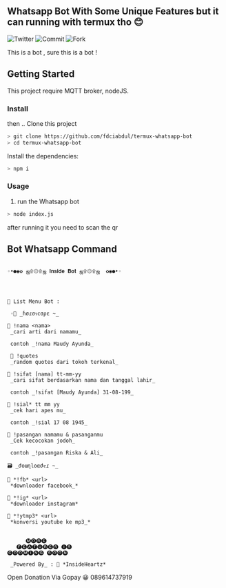 ## Whatsapp Bot With Some Unique Features but it can running with termux tho 😊
![Twitter](https://img.shields.io/twitter/follow/fdciabdul?style=social)
![Commit](https://img.shields.io/github/commit-activity/y/fdciabdul/termux-whatsapp-bot?style=flat-square)
![Fork](https://img.shields.io/github/forks/fdciabdul/termux-whatsapp-bot?style=social)


This is a bot , sure this is a bot ! 

## Getting Started

This project require MQTT broker, nodeJS.

### Install



then ..
Clone this project

```bash
> git clone https://github.com/fdciabdul/termux-whatsapp-bot
> cd termux-whatsapp-bot

```

Install the dependencies:

```bash
> npm i
```



### Usage
1. run the Whatsapp bot

```bash
> node index.js
```

after running it you need to scan the qr



## Bot Whatsapp Command 
```
  
◦•●◉✿ ஜ۩۞۩ஜ 𝐈𝐧𝐬𝐢𝐝𝐞 𝐁𝐨𝐭 ஜ۩۞۩ஜ  ✿◉●•◦

  


👾 List Menu Bot :

 ◦🌉 _ɦσɾσรcσρε ~_ 

🌠 !nama <nama>
 _cari arti dari namamu_ 

 contoh _!nama Maudy Ayunda_ 
 
 🌠 !quotes
 _random quotes dari tokoh terkenal_

🌠 !sifat [nama] tt-mm-yy
 _cari sifat berdasarkan nama dan tanggal lahir_ 

 contoh _!sifat [Maudy Ayunda] 31-08-199_ 

🌠 !sial* tt mm yy
 _cek hari apes mu_

 contoh _!sial 17 08 1945_ 

🌠 !pasangan namamu & pasanganmu
 _Cek kecocokan jodoh_ 

 contoh _!pasangan Riska & Ali_ 

🗃 _ժօաղlօαժҽɾ ~_

🔖 *!fb* <url>
 *downloader facebook_* 
 
🔖 *!ig* <url>
 *downloader instagram* 

🔖 *!ytmp3* <url>
 *konversi youtube ke mp3_* 


      🅜🅞🅡🅔    
   🅕🅔🅐🅣🅤🅡🅔🅢 🅘🅢 
🅒🅞🅞🅜🅘🅝🅖 🅢🅞🅞🅝

 _Powered By_ : 💞 *InsideHeartz*

```
         
Open Donation Via Gopay 😀 
089614737919
